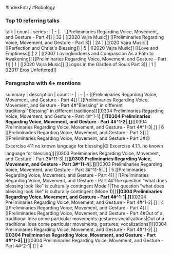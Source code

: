 #IndexEntry #Robology

### Top 10 referring talks
talk | count | series
:- | - |: -
[[Preliminaries Regarding Voice, Movement, and Gesture - Part 4]] | 32 | [[2020 Vajra Music]]
[[Preliminaries Regarding Voice, Movement, and Gesture - Part 3]] | 24 | [[2020 Vajra Music]]
[[Perfection and Christ's Blessing]] | 5 | [[2020 Vajra Music]]
[[Love and Emptiness]] | 2 | [[2007 Lovingkindness and Compassion As a Path to Awakening]]
[[Preliminaries Regarding Voice, Movement, and Gesture - Part 1]] | 1 | [[2020 Vajra Music]]
[[Logos in the Garden of Souls Part 3]] | 1 | [[2017 Eros Unfettered]]

### Paragraphs with 4+ mentions
summary | description | count
:- | : - | -
[[Preliminaries Regarding Voice, Movement, and Gesture - Part 4]] | [[Preliminaries Regarding Voice, Movement, and Gesture - Part 4#"Blessing" in different traditions\|"Blessing" in different traditions]] [[0304 Preliminaries Regarding Voice, Movement, and Gesture - Part 4#^1-1\|.]] **[[0304 Preliminaries Regarding Voice, Movement, and Gesture - Part 4#^1-2\|.]]** [[0304 Preliminaries Regarding Voice, Movement, and Gesture - Part 4#^1-3\|.]] | 6
[[Preliminaries Regarding Voice, Movement, and Gesture - Part 3]] | [[Preliminaries Regarding Voice, Movement, and Gesture - Part 3#🟡 Excercise 411 no known language for blessing\|🟡 Excercise 4.1.1. no known language for blessing]] [[0303 Preliminaries Regarding Voice, Movement, and Gesture - Part 3#^11-3\|.]] **[[0303 Preliminaries Regarding Voice, Movement, and Gesture - Part 3#^11-4\|.]]** [[0303 Preliminaries Regarding Voice, Movement, and Gesture - Part 3#^11-5\|.]] | 5
[[Preliminaries Regarding Voice, Movement, and Gesture - Part 4]] | [[Preliminaries Regarding Voice, Movement, and Gesture - Part 4#The question "what does blessing look like" is culturally contingent Mode 1\|The question "what does blessing look like" is culturally contingent (Mode 1)]]  **[[0304 Preliminaries Regarding Voice, Movement, and Gesture - Part 4#^1-1\|.]]** [[0304 Preliminaries Regarding Voice, Movement, and Gesture - Part 4#^1-2\|.]] | 4
[[Preliminaries Regarding Voice, Movement, and Gesture - Part 4]] | [[Preliminaries Regarding Voice, Movement, and Gesture - Part 4#Out of a traditional idea come particular movements gestures vocalizations\|Out of a traditional idea come particular movements, gestures, vocalizations]] [[0304 Preliminaries Regarding Voice, Movement, and Gesture - Part 4#^1-2\|.]] **[[0304 Preliminaries Regarding Voice, Movement, and Gesture - Part 4#^1-3\|.]]** [[0304 Preliminaries Regarding Voice, Movement, and Gesture - Part 4#^2-1\|.]] | 4

